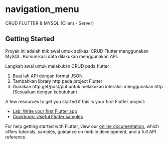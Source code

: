 # navigation_menu

CRUD FLUTTER & MYSQL (Client - Server)

## Getting Started

Proyek ini adalah titik awal untuk aplikasi CRUD Flutter menggunakan MySQL. Komunikasi data dilakukan menggunakan API.

Langkah awal untuk melakukan CRUD pada flutter :
1. Buat lah API dengan format JSON 
2. Tambahkan library http pada project Flutter
3. Gunakan http get/post/put untuk melakukan interaksi menggunakan http (Sesuaikan dengan kebutuhan)

A few resources to get you started if this is your first Flutter project:

- [Lab: Write your first Flutter app](https://flutter.dev/docs/get-started/codelab)
- [Cookbook: Useful Flutter samples](https://flutter.dev/docs/cookbook)

For help getting started with Flutter, view our
[online documentation](https://flutter.dev/docs), which offers tutorials,
samples, guidance on mobile development, and a full API reference.
